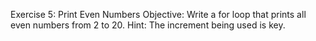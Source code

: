 Exercise 5: Print Even Numbers
Objective: Write a for loop that prints all even numbers from 2 to 20.
Hint: The increment being used is key.